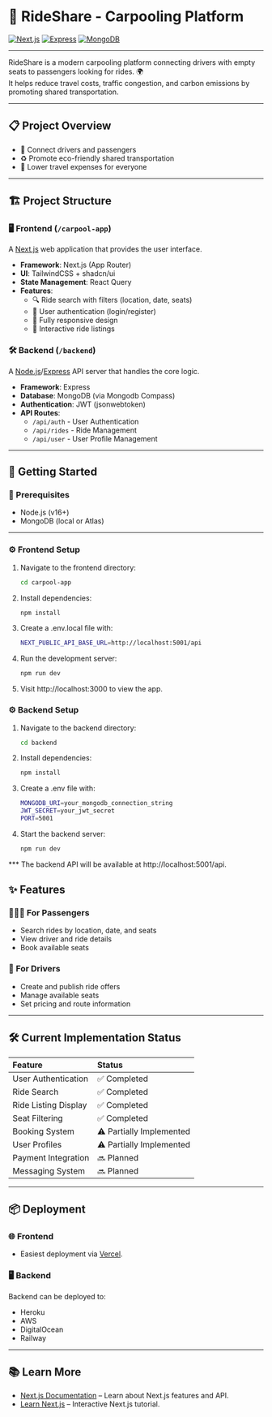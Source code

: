 <!-- This is a [Next.js](https://nextjs.org) project bootstrapped with [`create-next-app`](https://nextjs.org/docs/app/api-reference/cli/create-next-app).

## Getting Started

First, run the development server:

```bash
npm run dev
# or
yarn dev
# or
pnpm dev
# or
bun dev
```

Open [http://localhost:3000](http://localhost:3000) with your browser to see the result.

You can start editing the page by modifying `app/page.tsx`. The page auto-updates as you edit the file.

This project uses [`next/font`](https://nextjs.org/docs/app/building-your-application/optimizing/fonts) to automatically optimize and load [Geist](https://vercel.com/font), a new font family for Vercel.

## Learn More

To learn more about Next.js, take a look at the following resources:

- [Next.js Documentation](https://nextjs.org/docs) - learn about Next.js features and API.
- [Learn Next.js](https://nextjs.org/learn) - an interactive Next.js tutorial.

You can check out [the Next.js GitHub repository](https://github.com/vercel/next.js) - your feedback and contributions are welcome!

## Deploy on Vercel

The easiest way to deploy your Next.js app is to use the [Vercel Platform](https://vercel.com/new?utm_medium=default-template&filter=next.js&utm_source=create-next-app&utm_campaign=create-next-app-readme) from the creators of Next.js.

Check out our [Next.js deployment documentation](https://nextjs.org/docs/app/building-your-application/deploying) for more details. -->



# 🚗 RideShare - Carpooling Platform

[![Next.js](https://img.shields.io/badge/Next.js-000?logo=next.js&logoColor=white)](https://nextjs.org/)
[![Express](https://img.shields.io/badge/Express.js-000?logo=express&logoColor=white)](https://expressjs.com/)
[![MongoDB](https://img.shields.io/badge/MongoDB-4EA94B?logo=mongodb&logoColor=white)](https://www.mongodb.com/)

---

RideShare is a modern carpooling platform connecting drivers with empty seats to passengers looking for rides. 🌍  
It helps reduce travel costs, traffic congestion, and carbon emissions by promoting shared transportation.

---

## 📋 Project Overview

- 🔗 Connect drivers and passengers
- ♻️ Promote eco-friendly shared transportation
- 💸 Lower travel expenses for everyone

---

## 🏗️ Project Structure

### 🖥️ Frontend (`/carpool-app`)

A [Next.js](https://nextjs.org) web application that provides the user interface.

- **Framework**: Next.js (App Router)
- **UI**: TailwindCSS + shadcn/ui
- **State Management**: React Query
- **Features**:
  - 🔍 Ride search with filters (location, date, seats)
  - 🔐 User authentication (login/register)
  - 📱 Fully responsive design
  - 📄 Interactive ride listings

### 🛠️ Backend (`/backend`)

A [Node.js](https://nodejs.org)/[Express](https://expressjs.com) API server that handles the core logic.

- **Framework**: Express
- **Database**: MongoDB (via Mongodb Compass)
- **Authentication**: JWT (jsonwebtoken)
- **API Routes**:
  - `/api/auth` - User Authentication
  - `/api/rides` - Ride Management
  - `/api/user` - User Profile Management

---

## 🚀 Getting Started

### 🔧 Prerequisites

- Node.js (v16+)
- MongoDB (local or Atlas)

---

### ⚙️ Frontend Setup

1. Navigate to the frontend directory:
   ```bash
   cd carpool-app

2. Install dependencies:
   ```bash
   npm install

3. Create a .env.local file with:
   ```bash
   NEXT_PUBLIC_API_BASE_URL=http://localhost:5001/api

4. Run the development server:
   ```bash
   npm run dev

5. Visit http://localhost:3000 to view the app.


### ⚙️ Backend Setup

1. Navigate to the backend directory:
    ```bash
    cd backend

2. Install dependencies:
   ```bash
   npm install

3. Create a .env file with:
    ```bash
    MONGODB_URI=your_mongodb_connection_string
    JWT_SECRET=your_jwt_secret
    PORT=5001

4. Start the backend server:
    ```bash
    npm run dev
    
*** The backend API will be available at http://localhost:5001/api.

## ✨ Features

### 🧑‍🤝‍🧑 For Passengers
- Search rides by location, date, and seats
- View driver and ride details
- Book available seats

### 🚗 For Drivers
- Create and publish ride offers
- Manage available seats
- Set pricing and route information

---

## 🛠️ Current Implementation Status

| Feature | Status |
| :--- | :--- |
| User Authentication | ✅ Completed |
| Ride Search | ✅ Completed |
| Ride Listing Display | ✅ Completed |
| Seat Filtering | ✅ Completed |
| Booking System | ⚠️ Partially Implemented |
| User Profiles | ⚠️ Partially Implemented |
| Payment Integration | 🔜 Planned |
| Messaging System | 🔜 Planned |

---

## 📦 Deployment

### 🌐 Frontend
- Easiest deployment via [Vercel](https://vercel.com/).

### 🖥️ Backend
Backend can be deployed to:
- Heroku
- AWS
- DigitalOcean
- Railway

---

## 📚 Learn More

- [Next.js Documentation](https://nextjs.org/docs) – Learn about Next.js features and API.
- [Learn Next.js](https://nextjs.org/learn) – Interactive Next.js tutorial.

